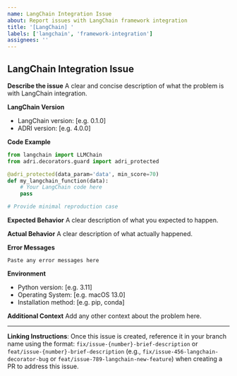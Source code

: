 ```yaml
---
name: LangChain Integration Issue
about: Report issues with LangChain framework integration
title: '[LangChain] '
labels: ['langchain', 'framework-integration']
assignees: ''
---
```


## LangChain Integration Issue

**Describe the issue**
A clear and concise description of what the problem is with LangChain integration.

**LangChain Version**
- LangChain version: [e.g. 0.1.0]
- ADRI version: [e.g. 4.0.0]

**Code Example**
```python
from langchain import LLMChain
from adri.decorators.guard import adri_protected

@adri_protected(data_param='data', min_score=70)
def my_langchain_function(data):
    # Your LangChain code here
    pass

# Provide minimal reproduction case
```

**Expected Behavior**
A clear description of what you expected to happen.

**Actual Behavior**
A clear description of what actually happened.

**Error Messages**
```
Paste any error messages here
```

**Environment**
- Python version: [e.g. 3.11]
- Operating System: [e.g. macOS 13.0]
- Installation method: [e.g. pip, conda]

**Additional Context**
Add any other context about the problem here.

---
**Linking Instructions**: Once this issue is created, reference it in your branch name using the format: `fix/issue-{number}-brief-description` or `feat/issue-{number}-brief-description` (e.g., `fix/issue-456-langchain-decorator-bug` or `feat/issue-789-langchain-new-feature`) when creating a PR to address this issue.
